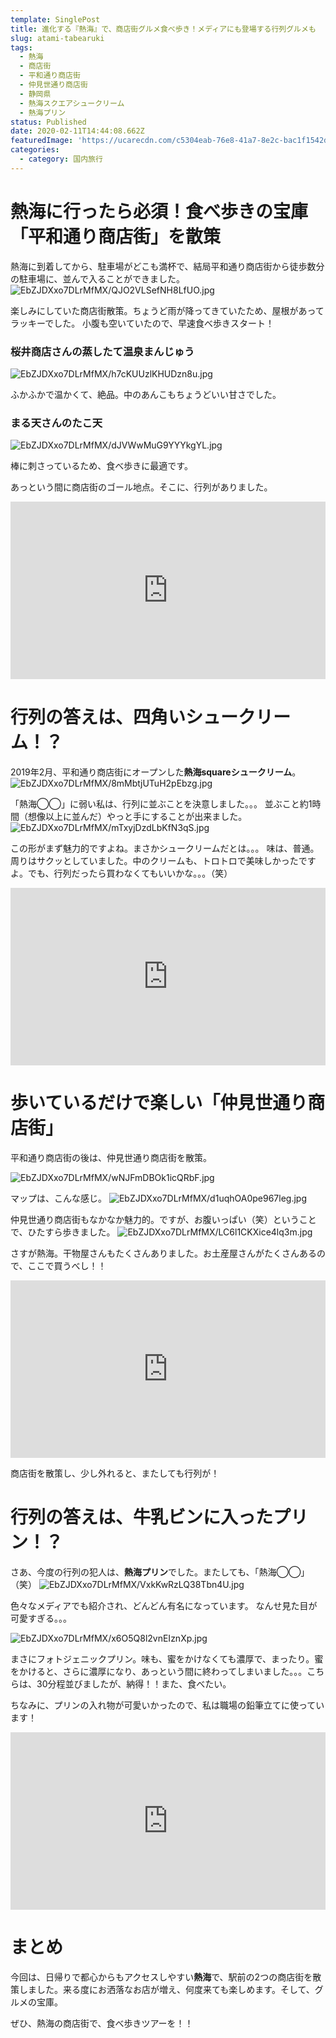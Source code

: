 ```yaml
---
template: SinglePost
title: 進化する『熱海』で、商店街グルメ食べ歩き！メディアにも登場する行列グルメも
slug: atami-tabearuki
tags:
  - 熱海
  - 商店街
  - 平和通り商店街
  - 仲見世通り商店街
  - 静岡県
  - 熱海スクエアシュークリーム
  - 熱海プリン
status: Published
date: 2020-02-11T14:44:08.662Z
featuredImage: 'https://ucarecdn.com/c5304eab-76e8-41a7-8e2c-bac1f1542dc2/'
categories:
  - category: 国内旅行
---
```

# 熱海に行ったら必須！食べ歩きの宝庫「平和通り商店街」を散策

熱海に到着してから、駐車場がどこも満杯で、結局平和通り商店街から徒歩数分の駐車場に、並んで入ることができました。
![EbZJDXxo7DLrMfMX/QJO2VLSefNH8LfUO.jpg](https://firebasestorage.googleapis.com/v0/b/type-c1c71.appspot.com/o/EbZJDXxo7DLrMfMX%2FQJO2VLSefNH8LfUO.jpg?alt=media&token=2c619e82-00ea-4aef-a17a-2c965d4fdd9d)

楽しみにしていた商店街散策。ちょうど雨が降ってきていたため、屋根があってラッキーでした。
小腹も空いていたので、早速食べ歩きスタート！


### 桜井商店さんの蒸したて温泉まんじゅう

![EbZJDXxo7DLrMfMX/h7cKUUzlKHUDzn8u.jpg](https://firebasestorage.googleapis.com/v0/b/type-c1c71.appspot.com/o/EbZJDXxo7DLrMfMX%2Fh7cKUUzlKHUDzn8u.jpg?alt=media&token=6eaa8a7b-36db-46e8-b25d-70ab71b4a6ce)

ふかふかで温かくて、絶品。中のあんこもちょうどいい甘さでした。


### まる天さんのたこ天

![EbZJDXxo7DLrMfMX/dJVWwMuG9YYYkgYL.jpg](https://firebasestorage.googleapis.com/v0/b/type-c1c71.appspot.com/o/EbZJDXxo7DLrMfMX%2FdJVWwMuG9YYYkgYL.jpg?alt=media&token=af99742a-2711-494b-bd54-6b8d88f529fd)

棒に刺さっているため、食べ歩きに最適です。

あっという間に商店街のゴール地点。そこに、行列がありました。


<div style="min-width: 100px;"><div style="left: 0; width: 100%; height: 0; position: relative; padding-bottom: 56.25%;"><iframe src="https://maps.google.com/maps?q=%E3%80%92413-0011%20%E9%9D%99%E5%B2%A1%E7%9C%8C%E7%86%B1%E6%B5%B7%E5%B8%82%EF%BC%91%EF%BC%91%20%E7%94%B0%E5%8E%9F%E6%9C%AC%E7%94%BA%EF%BC%96%E2%88%92%EF%BC%96%20%E7%86%B1%E6%B5%B7%E9%A7%85%E5%89%8D%E5%B9%B3%E5%92%8C%E9%80%9A%E3%82%8A%E5%95%86%E5%BA%97%E8%A1%97&amp;ftid=0x6019be6371e5a083%3A0x66ef0de42b41ce7&amp;hl=ja-JP&amp;gl=jp&amp;shorturl=1&amp;ie=UTF8&amp;output=embed" style="border: 0; top: 0; left: 0; width: 100%; height: 100%; position: absolute;" allowfullscreen></iframe></div></div>

# 行列の答えは、四角いシュークリーム！？

2019年2月、平和通り商店街にオープンした**熱海squareシュークリーム**。
![EbZJDXxo7DLrMfMX/8mMbtjUTuH2pEbzg.jpg](https://firebasestorage.googleapis.com/v0/b/type-c1c71.appspot.com/o/EbZJDXxo7DLrMfMX%2F8mMbtjUTuH2pEbzg.jpg?alt=media&token=b80ace84-b638-4443-9bca-87fcbb5b2f04)

「熱海◯◯」に弱い私は、行列に並ぶことを決意しました。。。
並ぶこと約1時間（想像以上に並んだ）やっと手にすることが出来ました。
![EbZJDXxo7DLrMfMX/mTxyjDzdLbKfN3qS.jpg](https://firebasestorage.googleapis.com/v0/b/type-c1c71.appspot.com/o/EbZJDXxo7DLrMfMX%2FmTxyjDzdLbKfN3qS.jpg?alt=media&token=e3f3dcd2-3928-4609-ace4-623ee7611c65)

この形がまず魅力的ですよね。まさかシュークリームだとは。。。
味は、普通。周りはサクッとしていました。中のクリームも、トロトロで美味しかったですよ。でも、行列だったら買わなくてもいいかな。。。（笑）


<div style="min-width: 100px;"><div style="left: 0; width: 100%; height: 0; position: relative; padding-bottom: 56.25%;"><iframe src="https://maps.google.com/maps?q=%E3%80%92413-0011%20%E9%9D%99%E5%B2%A1%E7%9C%8C%E7%86%B1%E6%B5%B7%E5%B8%82%E7%94%B0%E5%8E%9F%E6%9C%AC%E7%94%BA%EF%BC%93%E2%88%92%EF%BC%96%20%E7%86%B1%E6%B5%B7%E3%82%B9%E3%82%AF%E3%82%A8%E3%82%A2%E3%82%B7%E3%83%A5%E3%83%BC%E3%82%AF%E3%83%AA%E3%83%BC%E3%83%A0&amp;ftid=0x6019bfd14dcf6d8d%3A0xf3ceb89f2498e86b&amp;hl=ja-JP&amp;gl=jp&amp;shorturl=1&amp;ie=UTF8&amp;output=embed" style="border: 0; top: 0; left: 0; width: 100%; height: 100%; position: absolute;" allowfullscreen></iframe></div></div>

# 歩いているだけで楽しい「仲見世通り商店街」

平和通り商店街の後は、仲見世通り商店街を散策。

![EbZJDXxo7DLrMfMX/wNJFmDBOk1icQRbF.jpg](https://ucarecdn.com/fc52c9b5-478b-4259-99fc-562196fdf3e7/)

マップは、こんな感じ。
![EbZJDXxo7DLrMfMX/d1uqhOA0pe967leg.jpg](https://firebasestorage.googleapis.com/v0/b/type-c1c71.appspot.com/o/EbZJDXxo7DLrMfMX%2Fd1uqhOA0pe967leg.jpg?alt=media&token=b3bb722e-75fb-4f25-b5c8-28271657b3bf)

仲見世通り商店街もなかなか魅力的。ですが、お腹いっぱい（笑）ということで、ひたすら歩きました。
![EbZJDXxo7DLrMfMX/LC6l1CKXice4lq3m.jpg](https://firebasestorage.googleapis.com/v0/b/type-c1c71.appspot.com/o/EbZJDXxo7DLrMfMX%2FLC6l1CKXice4lq3m.jpg?alt=media&token=d539db17-9000-4277-96ef-17073a1f9212)

さすが熱海。干物屋さんもたくさんありました。お土産屋さんがたくさんあるので、ここで買うべし！！

<div style="min-width: 100px;"><div style="left: 0; width: 100%; height: 0; position: relative; padding-bottom: 56.25%;"><iframe src="https://maps.google.com/maps?q=%E3%80%92413-0011%20%E9%9D%99%E5%B2%A1%E7%9C%8C%E7%86%B1%E6%B5%B7%E5%B8%82%E7%94%B0%E5%8E%9F%E6%9C%AC%E7%94%BA%EF%BC%96%E2%88%92%EF%BC%92%20%E7%86%B1%E6%B5%B7%20%E4%BB%B2%E8%A6%8B%E4%B8%96%E9%80%9A%E3%82%8A%E5%95%86%E5%BA%97%E8%A1%97&amp;ftid=0x6019be6376bdc295%3A0xe8c763db930e45be&amp;hl=ja-JP&amp;gl=jp&amp;shorturl=1&amp;ie=UTF8&amp;output=embed" style="border: 0; top: 0; left: 0; width: 100%; height: 100%; position: absolute;" allowfullscreen></iframe></div></div>

商店街を散策し、少し外れると、またしても行列が！

# 行列の答えは、牛乳ビンに入ったプリン！？

さあ、今度の行列の犯人は、**熱海プリン**でした。またしても、「熱海◯◯」（笑）
![EbZJDXxo7DLrMfMX/VxkKwRzLQ38Tbn4U.jpg](https://firebasestorage.googleapis.com/v0/b/type-c1c71.appspot.com/o/EbZJDXxo7DLrMfMX%2FVxkKwRzLQ38Tbn4U.jpg?alt=media&token=1c1b76fc-226b-4b5e-82d2-89db96ceca13)

色々なメディアでも紹介され、どんどん有名になっています。
なんせ見た目が可愛すぎる。。。

![EbZJDXxo7DLrMfMX/x6O5Q8l2vnEIznXp.jpg](https://firebasestorage.googleapis.com/v0/b/type-c1c71.appspot.com/o/EbZJDXxo7DLrMfMX%2Fx6O5Q8l2vnEIznXp.jpg?alt=media&token=c6205278-d010-42c7-ac25-dfdb5adca450)

まさにフォトジェニックプリン。味も、蜜をかけなくても濃厚で、まったり。蜜をかけると、さらに濃厚になり、あっという間に終わってしまいました。。。こちらは、30分程並びましたが、納得！！また、食べたい。

ちなみに、プリンの入れ物が可愛いかったので、私は職場の鉛筆立てに使っています！

<div style="min-width: 100px;"><div style="left: 0; width: 100%; height: 0; position: relative; padding-bottom: 56.25%;"><iframe src="https://maps.google.com/maps?q=%E3%80%92413-0011%20%E9%9D%99%E5%B2%A1%E7%9C%8C%E7%86%B1%E6%B5%B7%E5%B8%82%E7%94%B0%E5%8E%9F%E6%9C%AC%E7%94%BA%EF%BC%93%E2%88%92%EF%BC%91%EF%BC%94%20%E7%86%B1%E6%B5%B7%E3%83%97%E3%83%AA%E3%83%B3&amp;ftid=0x6019be639ce25b35%3A0xec75fcced7b1e468&amp;hl=ja-JP&amp;gl=jp&amp;shorturl=1&amp;ie=UTF8&amp;output=embed" style="border: 0; top: 0; left: 0; width: 100%; height: 100%; position: absolute;" allowfullscreen></iframe></div></div>


# まとめ

今回は、日帰りで都心からもアクセスしやすい**熱海**で、駅前の2つの商店街を散策しました。来る度にお洒落なお店が増え、何度来ても楽しめます。そして、グルメの宝庫。

ぜひ、熱海の商店街で、食べ歩きツアーを！！
